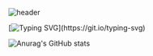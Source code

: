 ![header](https://capsule-render.vercel.app/api?type=transparent&color=auto&height=250&section=header&text=Jae%20Seong's%20GitHub&fontSize=90)

[![Typing SVG](https://readme-typing-svg.demolab.com/?lines=BackEnd+Web+Developer;)](https://git.io/typing-svg)

![Anurag's GitHub stats](https://github-readme-stats.vercel.app/api?username=pjs1710&show_icons=true&theme=graywhite)
